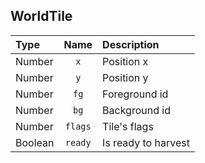 ## WorldTile

| Type | Name | Description |
|:-----|:----:|:-----------|
| Number | `x` | Position x |
| Number | `y` | Position y |
| Number | `fg` | Foreground id |
| Number | `bg` | Background id |
| Number | `flags` | Tile's flags |
| Boolean | `ready` | Is ready to harvest |

